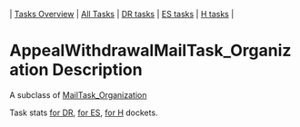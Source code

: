 | [Tasks Overview](tasks-overview.md) | [All Tasks](../alltasks.md) | [DR tasks](../docs-DR/tasklist.md) | [ES tasks](../docs-ES/tasklist.md) | [H tasks](../docs-H/tasklist.md) |

# AppealWithdrawalMailTask_Organization Description

A subclass of [MailTask_Organization](MailTask_Organization.md)

Task stats [for DR](../docs-DR/AppealWithdrawalMailTask_Organization.md), [for ES](../docs-ES/AppealWithdrawalMailTask_Organization.md), [for H](../docs-H/AppealWithdrawalMailTask_Organization.md) dockets.

